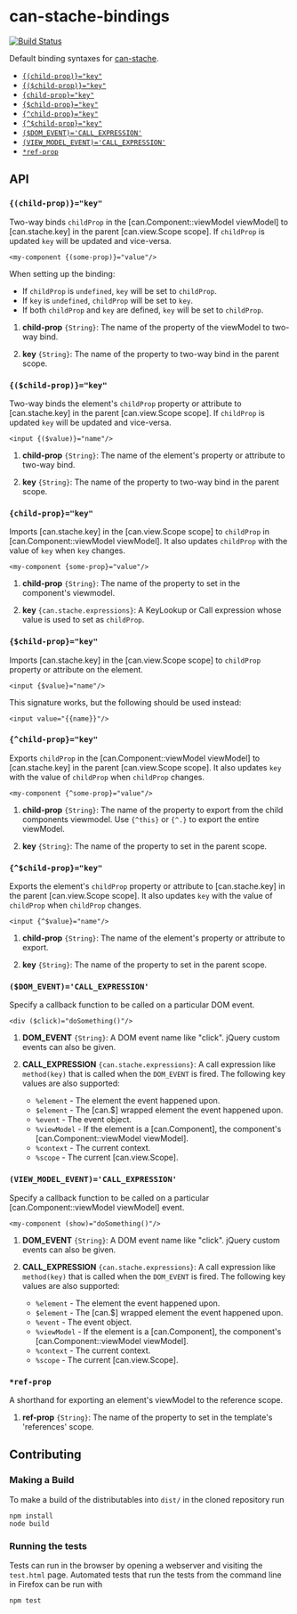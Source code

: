 # can-stache-bindings

[![Build Status](https://travis-ci.org/canjs/can-stache-bindings.png?branch=master)](https://travis-ci.org/canjs/can-stache-bindings)

Default binding syntaxes for [can-stache](https://github.com/canjs/can-stache).

  - <code>[{(child-prop)}="key"](#child-propkey)</code>
  - <code>[{($child-prop)}="key"](#child-propkey)</code>
  - <code>[{child-prop}="key"](#child-propkey)</code>
  - <code>[{$child-prop}="key"](#child-propkey)</code>
  - <code>[{^child-prop}="key"](#child-propkey)</code>
  - <code>[{^$child-prop}="key"](#child-propkey)</code>
  - <code>[($DOM_EVENT)='CALL_EXPRESSION'](#dom_eventcall_expression)</code>
  - <code>[(VIEW_MODEL_EVENT)='CALL_EXPRESSION'](#view_model_eventcall_expression)</code>
  - <code>[*ref-prop](#ref-prop)</code>

## API


### <code>{(child-prop)}="key"</code>


  Two-way binds `childProp` in the  [can.Component::viewModel viewModel] to 
  [can.stache.key] in the parent [can.view.Scope scope].  If `childProp` is updated `key` will be updated
  and vice-versa.
  
  ```
  <my-component {(some-prop)}="value"/>
  ```
  
  When setting up the binding:
  
  - If `childProp` is `undefined`, `key` will be set to `childProp`.
  - If `key` is `undefined`, `childProp` will be set to `key`.
  - If both `childProp` and `key` are defined, `key` will be set to `childProp`.
  



1. __child-prop__ <code>{String}</code>:
  The name of the property of the viewModel to two-way bind.
  
1. __key__ <code>{String}</code>:
  The name of the property to two-way bind in the parent scope.
  

### <code>{($child-prop)}="key"</code>


  Two-way binds the element's `childProp` property or attribute to 
  [can.stache.key] in the parent [can.view.Scope scope].  If `childProp` is updated `key` will be updated
  and vice-versa.

  ```
  <input {($value)}="name"/>
  ```


1. __child-prop__ <code>{String}</code>:
  The name of the element's property or attribute to two-way bind.
  
1. __key__ <code>{String}</code>:
  The name of the property to two-way bind in the parent scope.
  

### <code>{child-prop}="key"</code>


  Imports [can.stache.key] in the [can.view.Scope scope] to `childProp` in [can.Component::viewModel viewModel]. It also updates
  `childProp` with the value of `key` when `key` changes.

  ```
  <my-component {some-prop}="value"/>
  ```


1. __child-prop__ <code>{String}</code>:
  The name of the property to set in the 
  component's viewmodel.
  
1. __key__ <code>{can.stache.expressions}</code>:
  A KeyLookup or Call expression whose value
  is used to set as `childProp`. 
  

### <code>{$child-prop}="key"</code>


  Imports [can.stache.key] in the [can.view.Scope scope] to `childProp` property or attribute on the element. 

  ```
  <input {$value}="name"/>
  ```

  This signature works, but the following should be used instead:
  
  ```
  <input value="{{name}}"/>
  ```


### <code>{^child-prop}="key"</code>


Exports `childProp` in the [can.Component::viewModel viewModel] to [can.stache.key] in the parent [can.view.Scope scope]. It also updates
`key` with the value of `childProp` when `childProp` changes.

```
<my-component {^some-prop}="value"/>
```


1. __child-prop__ <code>{String}</code>:
  The name of the property to export from the 
  child components viewmodel. Use `{^this}` or `{^.}` to export the entire viewModel.
  
1. __key__ <code>{String}</code>:
  The name of the property to set in the parent scope.
  

### <code>{^$child-prop}="key"</code>


  Exports the element's `childProp` property or attribute to [can.stache.key] in the parent [can.view.Scope scope]. It also updates
  `key` with the value of `childProp` when `childProp` changes.

  ```
  <input {^$value}="name"/>
  ```


1. __child-prop__ <code>{String}</code>:
  The name of the element's property or attribute to export.
  
1. __key__ <code>{String}</code>:
  The name of the property to set in the parent scope.
  
  

### <code>($DOM_EVENT)='CALL_EXPRESSION'</code>


Specify a callback function to be called on a particular DOM event.

```
<div ($click)="doSomething()"/>
```


1. __DOM_EVENT__ <code>{String}</code>:
  A DOM event name like "click". jQuery custom events can also
  be given. 
  
1. __CALL_EXPRESSION__ <code>{can.stache.expressions}</code>:
  A call expression like `method(key)` that is called when the `DOM_EVENT` 
  is fired. The following key values are also supported:
  
   - `%element` - The element the event happened upon.
   - `$element` - The [can.$] wrapped element the event happened upon.
   - `%event` - The event object.
   - `%viewModel` - If the element is a [can.Component], the component's [can.Component::viewModel viewModel].
   - `%context` - The current context.
   - `%scope` - The current [can.view.Scope].
  

### <code>(VIEW_MODEL_EVENT)='CALL_EXPRESSION'</code>


Specify a callback function to be called on a particular [can.Component::viewModel viewModel] event.

```
<my-component (show)="doSomething()"/>
```


1. __DOM_EVENT__ <code>{String}</code>:
  A DOM event name like "click". jQuery custom events can also
  be given. 
  
1. __CALL_EXPRESSION__ <code>{can.stache.expressions}</code>:
  A call expression like `method(key)` that is called when the `DOM_EVENT` 
  is fired. The following key values are also supported:
  
   - `%element` - The element the event happened upon.
   - `$element` - The [can.$] wrapped element the event happened upon.
   - `%event` - The event object.
   - `%viewModel` - If the element is a [can.Component], the component's [can.Component::viewModel viewModel].
   - `%context` - The current context.
   - `%scope` - The current [can.view.Scope].
  
  

### <code>*ref-prop</code>


  A shorthand for exporting an element's viewModel to the reference scope.


1. __ref-prop__ <code>{String}</code>:
  The name of the property to set in the template's 'references' scope.
  
## Contributing

### Making a Build

To make a build of the distributables into `dist/` in the cloned repository run

```
npm install
node build
```

### Running the tests

Tests can run in the browser by opening a webserver and visiting the `test.html` page.
Automated tests that run the tests from the command line in Firefox can be run with

```
npm test
```
